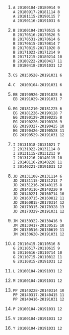 1. ```
   A 20100104-20180914 9
   A 20180917-20181114 8
   A 20181115-20190115 7
   A 20190116-20191031 6
   ```
2. ```
   B 20100104-20170515 6
   B 20170516-20170526 5
   B 20170531-20170614 6
   B 20170615-20170814 7
   B 20170815-20171020 8
   B 20171023-20171214 9
   B 20171215-20180214 10
   B 20180222-20180417 11
   B 20180418-20191031 12
   ```
3. ```
   CS 20150528-20191031 6
   ```
4. ```
   C  20100104-20191031 6
   ```
5. ```
   EB 20190926-20191028 6
   EB 20191029-20191031 7
   ```
6. ```
   EG 20181210-20181225 6
   EG 20181226-20190128 7
   EG 20190129-20190225 8
   EG 20190226-20190326 9
   EG 20190327-20190425 10
   EG 20190426-20190528 11
   EG 20190529-20191031 12
   ```
7. ```
   I 20131018-20131021 7
   I 20131022-20131114 8
   I 20131115-20131213 9
   I 20131216-20140115 10
   I 20140116-20140220 11
   I 20140221-20191031 12
   
   ```
8. ```
   JD 20131108-20131114 6
   JD 20131115-20131213 7
   JD 20131216-20140115 8
   JD 20140116-20140220 9
   JD 20140221-20160714 10
   JD 20160715-20160812 11
   JD 20160815-20170314 12
   JD 20170315-20170328 13
   JD 20170329-20191031 12
   ```
9. ```
   JM 20130322-20130416 9
   JM 20130417-20130515 10
   JM 20130516-20130619 11
   JM 20130620-20191031 12
   ```
10. ```
    G 20110415-20110516 8
    G 20110517-20110615 9
    G 20110616-20110714 10
    G 20110715-20110812 11
    G 20110815-20191031 12
    ```
11. ```
    L 20100104-20191031 12
    ```
12. ```
    M 20100104-20191031 12
    ```
13. ```
    PP 20140228-20140314 10
    PP 20140317-20140415 11
    PP 20140416-20191031 12
    ```
14. ```
    P 20100104-20191031 12
    ```
15. ```
    V 20100104-20191031 12
    ```
16. ```
    Y 20100104-20191031 12
    ```